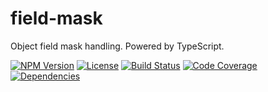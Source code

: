 # field-mask

Object field mask handling. Powered by TypeScript.

[![NPM Version](https://badge.fury.io/js/field-mask.svg)](https://badge.fury.io/js/field-mask)
[![License](https://img.shields.io/github/license/alex94puchades/field-mask.svg)](https://raw.githubusercontent.com/alex94puchades/field-mask/master/LICENSE.txt)
[![Build Status](https://travis-ci.org/alex94puchades/field-mask.svg?branch=master)](https://travis-ci.org/alex94puchades/field-mask)
[![Code Coverage](https://codecov.io/gh/alex94puchades/field-mask/branch/master/graph/badge.svg)](https://codecov.io/gh/alex94puchades/field-mask)
[![Dependencies](https://david-dm.org/alex94puchades/field-mask.svg)](https://david-dm.org/alex94puchades/field-mask)
